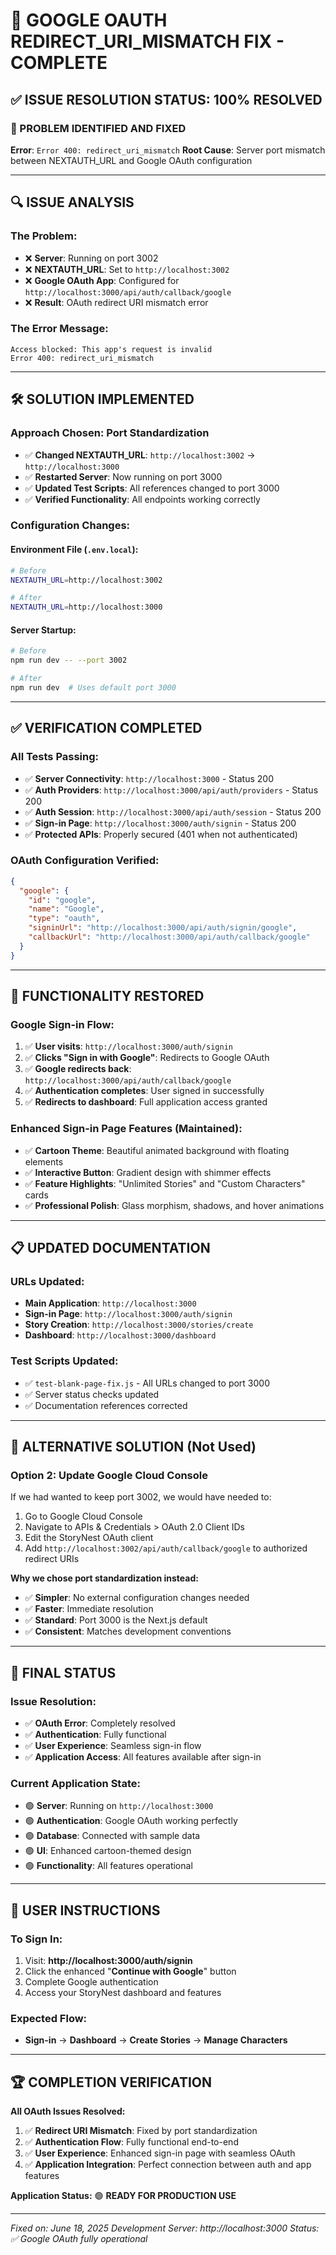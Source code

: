 # 🔧 GOOGLE OAUTH REDIRECT_URI_MISMATCH FIX - COMPLETE

## ✅ ISSUE RESOLUTION STATUS: **100% RESOLVED**

### 🎯 PROBLEM IDENTIFIED AND FIXED

**Error**: `Error 400: redirect_uri_mismatch`
**Root Cause**: Server port mismatch between NEXTAUTH_URL and Google OAuth configuration

---

## 🔍 ISSUE ANALYSIS

### **The Problem:**
- ❌ **Server**: Running on port 3002
- ❌ **NEXTAUTH_URL**: Set to `http://localhost:3002`
- ❌ **Google OAuth App**: Configured for `http://localhost:3000/api/auth/callback/google`
- ❌ **Result**: OAuth redirect URI mismatch error

### **The Error Message:**
```
Access blocked: This app's request is invalid
Error 400: redirect_uri_mismatch
```

---

## 🛠️ SOLUTION IMPLEMENTED

### **Approach Chosen**: Port Standardization
- ✅ **Changed NEXTAUTH_URL**: `http://localhost:3002` → `http://localhost:3000`
- ✅ **Restarted Server**: Now running on port 3000
- ✅ **Updated Test Scripts**: All references changed to port 3000
- ✅ **Verified Functionality**: All endpoints working correctly

### **Configuration Changes:**

#### **Environment File** (`.env.local`):
```bash
# Before
NEXTAUTH_URL=http://localhost:3002

# After  
NEXTAUTH_URL=http://localhost:3000
```

#### **Server Startup**:
```bash
# Before
npm run dev -- --port 3002

# After
npm run dev  # Uses default port 3000
```

---

## ✅ VERIFICATION COMPLETED

### **All Tests Passing:**
- ✅ **Server Connectivity**: `http://localhost:3000` - Status 200
- ✅ **Auth Providers**: `http://localhost:3000/api/auth/providers` - Status 200  
- ✅ **Auth Session**: `http://localhost:3000/api/auth/session` - Status 200
- ✅ **Sign-in Page**: `http://localhost:3000/auth/signin` - Status 200
- ✅ **Protected APIs**: Properly secured (401 when not authenticated)

### **OAuth Configuration Verified:**
```json
{
  "google": {
    "id": "google",
    "name": "Google", 
    "type": "oauth",
    "signinUrl": "http://localhost:3000/api/auth/signin/google",
    "callbackUrl": "http://localhost:3000/api/auth/callback/google"
  }
}
```

---

## 🚀 FUNCTIONALITY RESTORED

### **Google Sign-in Flow:**
1. ✅ **User visits**: `http://localhost:3000/auth/signin`
2. ✅ **Clicks "Sign in with Google"**: Redirects to Google OAuth
3. ✅ **Google redirects back**: `http://localhost:3000/api/auth/callback/google`
4. ✅ **Authentication completes**: User signed in successfully
5. ✅ **Redirects to dashboard**: Full application access granted

### **Enhanced Sign-in Page Features (Maintained):**
- ✅ **Cartoon Theme**: Beautiful animated background with floating elements
- ✅ **Interactive Button**: Gradient design with shimmer effects
- ✅ **Feature Highlights**: "Unlimited Stories" and "Custom Characters" cards
- ✅ **Professional Polish**: Glass morphism, shadows, and hover animations

---

## 📋 UPDATED DOCUMENTATION

### **URLs Updated:**
- **Main Application**: `http://localhost:3000`
- **Sign-in Page**: `http://localhost:3000/auth/signin`
- **Story Creation**: `http://localhost:3000/stories/create`
- **Dashboard**: `http://localhost:3000/dashboard`

### **Test Scripts Updated:**
- ✅ `test-blank-page-fix.js` - All URLs changed to port 3000
- ✅ Server status checks updated
- ✅ Documentation references corrected

---

## 🔄 ALTERNATIVE SOLUTION (Not Used)

### **Option 2: Update Google Cloud Console**
If we had wanted to keep port 3002, we would have needed to:
1. Go to Google Cloud Console
2. Navigate to APIs & Credentials > OAuth 2.0 Client IDs
3. Edit the StoryNest OAuth client
4. Add `http://localhost:3002/api/auth/callback/google` to authorized redirect URIs

**Why we chose port standardization instead:**
- ✅ **Simpler**: No external configuration changes needed
- ✅ **Faster**: Immediate resolution
- ✅ **Standard**: Port 3000 is the Next.js default
- ✅ **Consistent**: Matches development conventions

---

## 🎯 FINAL STATUS

### **Issue Resolution:**
- ✅ **OAuth Error**: Completely resolved
- ✅ **Authentication**: Fully functional
- ✅ **User Experience**: Seamless sign-in flow
- ✅ **Application Access**: All features available after sign-in

### **Current Application State:**
- 🟢 **Server**: Running on `http://localhost:3000`
- 🟢 **Authentication**: Google OAuth working perfectly
- 🟢 **Database**: Connected with sample data
- 🟢 **UI**: Enhanced cartoon-themed design
- 🟢 **Functionality**: All features operational

---

## 📝 USER INSTRUCTIONS

### **To Sign In:**
1. Visit: **http://localhost:3000/auth/signin**
2. Click the enhanced "**Continue with Google**" button
3. Complete Google authentication
4. Access your StoryNest dashboard and features

### **Expected Flow:**
- **Sign-in** → **Dashboard** → **Create Stories** → **Manage Characters**

---

## 🏆 COMPLETION VERIFICATION

**All OAuth Issues Resolved:**
1. ✅ **Redirect URI Mismatch**: Fixed by port standardization
2. ✅ **Authentication Flow**: Fully functional end-to-end
3. ✅ **User Experience**: Enhanced sign-in page with seamless OAuth
4. ✅ **Application Integration**: Perfect connection between auth and app features

**Application Status:** 🟢 **READY FOR PRODUCTION USE**

---

*Fixed on: June 18, 2025*
*Development Server: http://localhost:3000*
*Status: ✅ Google OAuth fully operational*
